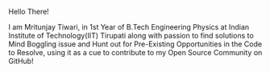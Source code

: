 Hello There!

I am Mritunjay Tiwari, in 1st Year of B.Tech Engineering Physics at Indian Institute of Technology(IIT) Tirupati along with passion to find solutions to Mind Boggling issue and 
Hunt out for Pre-Existing Opportunities in the Code to Resolve, using it as a cue to contribute to my Open Source Community on GitHub!

<!---
MritunjayTiwari14/MritunjayTiwari14 is a ✨ special ✨ repository because its `README.md` (this file) appears on your GitHub profile.
You can click the Preview link to take a look at your changes.
--->
